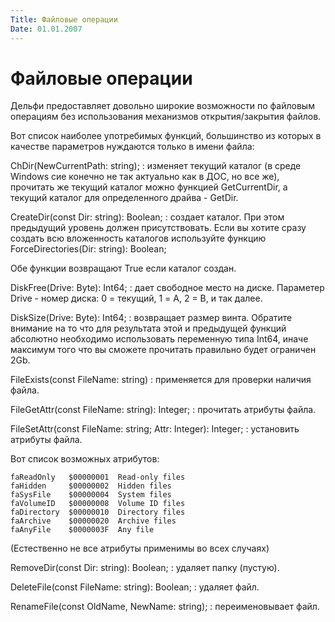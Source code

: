 ```yaml
---
Title: Файловые операции
Date: 01.01.2007
---
```



Файловые операции
=================

Дельфи предоставляет довольно широкие возможности по файловым операциям
без использования механизмов открытия/закрытия файлов.

Вот список наиболее употребимых функций, большинство из которых в
качестве параметров нуждаются только в имени файла:

ChDir(NewCurrentPath: string);
: изменяет текущий каталог (в среде
Windows сие конечно не так актуально как в ДОС, но все же), прочитать же
текущий каталог можно функцией GetCurrentDir, а текущий каталог для
определенного драйва - GetDir.

CreateDir(const Dir: string): Boolean;
: создает каталог. При этом
предыдущий уровень должен присутствовать. Если вы хотите сразу создать
всю вложенность каталогов используйте функцию ForceDirectories(Dir: string): Boolean;

Обе функции возвращают True если каталог создан.

DiskFree(Drive: Byte): Int64;
: дает свободное место на диске.
Параметер Drive - номер диска: 0 = текущий, 1 = A, 2 = B, и так далее.

DiskSize(Drive: Byte): Int64;
: возвращает размер винта. Обратите внимание на то
что для результата этой и предыдущей функций абсолютно необходимо
использовать переменную типа Int64, иначе максимум того что вы сможете
прочитать правильно будет ограничен 2Gb.

FileExists(const FileName: string)
: применяется для проверки наличия файла.

FileGetAttr(const FileName: string): Integer;
: прочитать атрибуты файла.

FileSetAttr(const FileName: string; Attr: Integer): Integer;
: установить атрибуты файла.

Вот список возможных атрибутов:

    faReadOnly   $00000001  Read-only files
    faHidden     $00000002  Hidden files
    faSysFile    $00000004  System files
    faVolumeID   $00000008  Volume ID files
    faDirectory  $00000010  Directory files
    faArchive    $00000020  Archive files
    faAnyFile    $0000003F  Any file

(Естественно не все атрибуты применимы во всех случаях)

RemoveDir(const Dir: string): Boolean;
: удаляет папку (пустую).

DeleteFile(const FileName: string): Boolean;
: удаляет файл.

RenameFile(const OldName, NewName: string);
: переименовывает файл.
